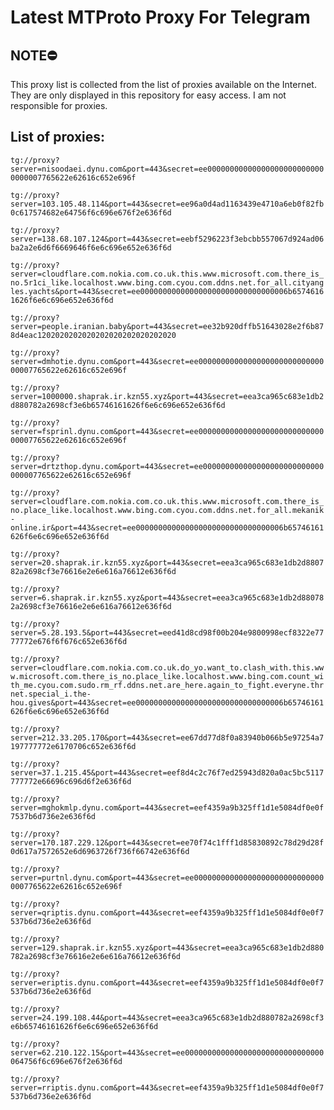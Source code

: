 # Latest MTProto Proxy For Telegram

## NOTE⛔

This proxy list is collected from the list of proxies available on the Internet. They are only displayed in this repository for easy access. I am not responsible for proxies.

## List of proxies:

`tg://proxy?server=nisoodaei.dynu.com&port=443&secret=ee000000000000000000000000000000007765622e62616c652e696f`

`tg://proxy?server=103.105.48.114&port=443&secret=ee96a0d4ad1163439e4710a6eb0f82fb0c617574682e64756f6c696e676f2e636f6d`

`tg://proxy?server=138.68.107.124&port=443&secret=eebf5296223f3ebcbb557067d924ad06ba2a2e6d6f6669646f6e6c696e652e636f6d`

`tg://proxy?server=cloudflare.com.nokia.com.co.uk.this.www.microsoft.com.there_is_no.5r1ci_like.localhost.www.bing.com.cyou.com.ddns.net.for_all.cityangles.yachts&port=443&secret=ee000000000000000000000000000000006b65746161626f6e6c696e652e636f6d`

`tg://proxy?server=people.iranian.baby&port=443&secret=ee32b920dffb51643028e2f6b878d4eac1202020202020202020202020202020`

`tg://proxy?server=dmhotie.dynu.com&port=443&secret=ee000000000000000000000000000000007765622e62616c652e696f`

`tg://proxy?server=1000000.shaprak.ir.kzn55.xyz&port=443&secret=eea3ca965c683e1db2d880782a2698cf3e6b65746161626f6e6c696e652e636f6d`

`tg://proxy?server=fsprinl.dynu.com&port=443&secret=ee000000000000000000000000000000007765622e62616c652e696f`

`tg://proxy?server=drtzthop.dynu.com&port=443&secret=ee000000000000000000000000000000007765622e62616c652e696f`

`tg://proxy?server=cloudflare.com.nokia.com.co.uk.this.www.microsoft.com.there_is_no.place_like.localhost.www.bing.com.cyou.com.ddns.net.for_all.mekanik-online.ir&port=443&secret=ee000000000000000000000000000000006b65746161626f6e6c696e652e636f6d`

`tg://proxy?server=20.shaprak.ir.kzn55.xyz&port=443&secret=eea3ca965c683e1db2d880782a2698cf3e76616e2e6e616a76612e636f6d`

`tg://proxy?server=6.shaprak.ir.kzn55.xyz&port=443&secret=eea3ca965c683e1db2d880782a2698cf3e76616e2e6e616a76612e636f6d`

`tg://proxy?server=5.28.193.5&port=443&secret=eed41d8cd98f00b204e9800998ecf8322e7777772e676f6f676c652e636f6d`

`tg://proxy?server=cloudflare.com.nokia.com.co.uk.do_yo.want_to.clash_with.this.www.microsoft.com.there_is_no.place_like.localhost.www.bing.com.count_with_me.cyou.com.sudo.rm_rf.ddns.net.are_here.again_to_fight.everyne.thrnet.special_i.the-hou.gives&port=443&secret=ee000000000000000000000000000000006b65746161626f6e6c696e652e636f6d`

`tg://proxy?server=212.33.205.170&port=443&secret=ee67dd77d8f0a83940b066b5e97254a7197777772e6170706c652e636f6d`

`tg://proxy?server=37.1.215.45&port=443&secret=eef8d4c2c76f7ed25943d820a0ac5bc5117777772e66696c696d6f2e636f6d`

`tg://proxy?server=mghokmlp.dynu.com&port=443&secret=eef4359a9b325ff1d1e5084df0e0f7537b6d736e2e636f6d`

`tg://proxy?server=170.187.229.12&port=443&secret=ee70f74c1fff1d85830892c78d29d28f0d617a7572652e6d6963726f736f66742e636f6d`

`tg://proxy?server=purtnl.dynu.com&port=443&secret=ee000000000000000000000000000000007765622e62616c652e696f`

`tg://proxy?server=qriptis.dynu.com&port=443&secret=eef4359a9b325ff1d1e5084df0e0f7537b6d736e2e636f6d`

`tg://proxy?server=129.shaprak.ir.kzn55.xyz&port=443&secret=eea3ca965c683e1db2d880782a2698cf3e76616e2e6e616a76612e636f6d`

`tg://proxy?server=eriptis.dynu.com&port=443&secret=eef4359a9b325ff1d1e5084df0e0f7537b6d736e2e636f6d`

`tg://proxy?server=24.199.108.44&port=443&secret=eea3ca965c683e1db2d880782a2698cf3e6b65746161626f6e6c696e652e636f6d`

`tg://proxy?server=62.210.122.15&port=443&secret=ee0000000000000000000000000000000064756f6c696e676f2e636f6d`

`tg://proxy?server=rriptis.dynu.com&port=443&secret=eef4359a9b325ff1d1e5084df0e0f7537b6d736e2e636f6d`

